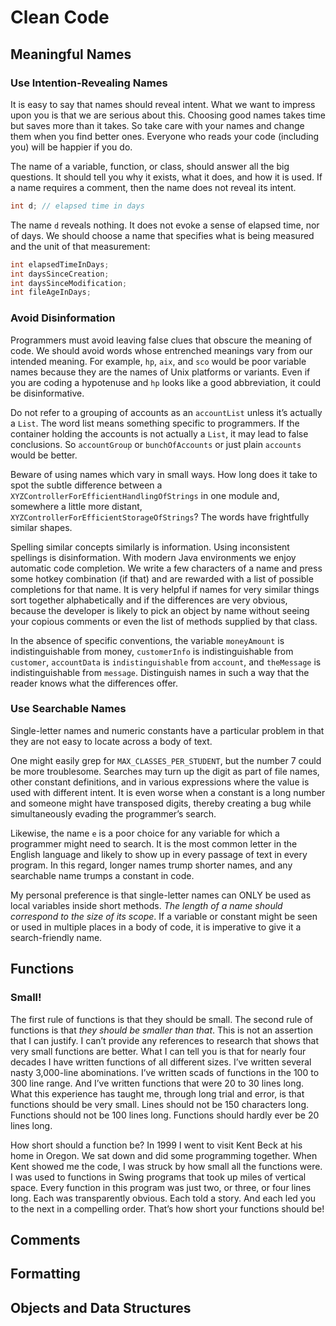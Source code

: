 # Clean Code
## Meaningful Names
### Use Intention-Revealing Names
It is easy to say that names should reveal intent. What we want to impress upon you is that we are serious about this. Choosing good names takes time but saves more than it takes. So take care with your names and change them when you find better ones. Everyone who reads your code (including you) will be happier if you do.

The name of a variable, function, or class, should answer all the big questions. It should tell you why it exists, what it does, and how it is used. If a name requires a comment, then the name does not reveal its intent.

```java
int d; // elapsed time in days
```

The name `d` reveals nothing. It does not evoke a sense of elapsed time, nor of days. We should choose a name that specifies what is being measured and the unit of that measurement:

```java
int elapsedTimeInDays;
int daysSinceCreation;
int daysSinceModification;
int fileAgeInDays;
```

### Avoid Disinformation
Programmers must avoid leaving false clues that obscure the meaning of code. We should avoid words whose entrenched meanings vary from our intended meaning. For example, `hp`, `aix`, and `sco` would be poor variable names because they are the names of Unix platforms or variants. Even if you are coding a hypotenuse and `hp` looks like a good abbreviation, it could be disinformative.

Do not refer to a grouping of accounts as an `accountList` unless it’s actually a `List`. The word list means something specific to programmers. If the container holding the accounts is not actually a `List`, it may lead to false conclusions. So `accountGroup` or `bunchOfAccounts` or just plain `accounts` would be better.

Beware of using names which vary in small ways. How long does it take to spot the
subtle difference between a `XYZControllerForEfficientHandlingOfStrings` in one module and, somewhere a little more distant, `XYZControllerForEfficientStorageOfStrings`? The words have frightfully similar shapes.

Spelling similar concepts similarly is information. Using inconsistent spellings is disinformation. With modern Java environments we enjoy automatic code completion. We write a few characters of a name and press some hotkey combination (if that) and are rewarded with a list of possible completions for that name. It is very helpful if names for very similar things sort together alphabetically and if the differences are very obvious, because the developer is likely to pick an object by name without seeing your copious comments or even the list of methods supplied by that class.

In the absence of specific conventions, the variable `moneyAmount` is indistinguishable from money, `customerInfo` is indistinguishable from `customer`, `accountData` is `indistinguishable` from `account`, and `theMessage` is indistinguishable from `message`. Distinguish names in such a way that the reader knows what the differences offer.

### Use Searchable Names
Single-letter names and numeric constants have a particular problem in that they are not easy to locate across a body of text.

One might easily grep for `MAX_CLASSES_PER_STUDENT`, but the number 7 could be more troublesome. Searches may turn up the digit as part of file names, other constant definitions, and in various expressions where the value is used with different intent. It is even worse when a constant is a long number and someone might have transposed digits, thereby creating a bug while simultaneously evading the programmer’s search.

Likewise, the name `e` is a poor choice for any variable for which a programmer might need to search. It is the most common letter in the English language and likely to show up in every passage of text in every program. In this regard, longer names trump shorter names, and any searchable name trumps a constant in code.

My personal preference is that single-letter names can ONLY be used as local variables inside short methods. *The length of a name should correspond to the size of its scope*. If a variable or constant might be seen or used in multiple places in a body of code, it is imperative to give it a search-friendly name.

## Functions
### Small!
The first rule of functions is that they should be small. The second rule of functions is that *they should be smaller than that*. This is not an assertion that I can justify. I can’t provide any references to research that shows that very small functions are better. What I can tell you is that for nearly four decades I have written functions of all different sizes. I’ve written several nasty 3,000-line abominations. I’ve written scads of functions in the 100 to 300 line range. And I’ve written functions that were 20 to 30 lines long. What this experience has taught me, through long trial and error, is that functions should be very small. Lines should not be 150 characters long. Functions should not be 100 lines long. Functions should hardly ever be 20 lines long.

How short should a function be? In 1999 I went to visit Kent Beck at his home in Oregon. We sat down and did some programming together. When Kent showed me the code, I was struck by how small all the functions were. I was used to functions in Swing programs that took up miles of vertical space. Every function in this program was just two, or three, or four lines long. Each was transparently obvious. Each told a story. And each led you to the next in a compelling order. That’s how short your functions should be!

## Comments

## Formatting

## Objects and Data Structures
